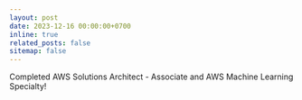 ```yaml
---
layout: post
date: 2023-12-16 00:00:00+0700
inline: true
related_posts: false
sitemap: false
---
```


Completed AWS Solutions Architect - Associate and AWS Machine Learning Specialty!
